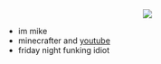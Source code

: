 
<div align=center><img src="https://github-readme-stats.vercel.app/api?username=likemikee-gaming&count_private=true&show_icons=true&theme=react"></div>

- im mike
- minecrafter and [youtube](https://youtube.com/)
- friday night funking idiot
